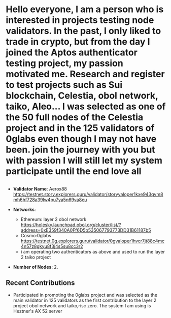 # Hello everyone, I am a person who is interested in projects testing node validators. In the past, I only liked to trade in crypto, but from the day I joined the Aptos authenticator testing project, my passion motivated me. Research and register to test projects such as Sui blockchain, Celestia, obol network, taiko, Aleo... I was selected as one of the 50 full nodes of the Celestia project and in the 125 validators of 0glabs even though I may not have been. join the journey with you but with passion I will still let my system participate until the end love all

##
- **Validator Name**: Aerox88
https://testnet.story.explorers.guru/validator/storyvaloper1kxe943qvm8mh6hf728a39lw4pu7ya5n69va8eu
- **Networks**: 
  - Ethereum: layer 2 obol network https://holesky.launchpad.obol.org/cluster/list/?address=0xE359f340A0Ff6D5b535067793773DD31B61187b5 
  - Cosmo:0glabs https://testnet.0g.explorers.guru/validator/0gvaloper1hvcr7jt88c4mc4n57z8gkyu8f3j4s5su8cc3r2
  - i am operating two authenticators as above and used to run the layer 2 taiko project

- **Number of Nodes**: 2.

## Recent Contributions
- Participated in promoting the 0glabs project and was selected as the main validator in 125 validators as the first contribution to the layer 2 project obol network and taiko,risc zero.
The system I am using is Heztner's AX 52 server
